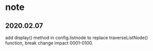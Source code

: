 # note


## 2020.02.07

add display() method in config.listnode to replace traverseListNode() function, break change impact 0001-0100.

